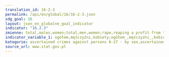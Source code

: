 ```yaml
---
translation_id: 16-2-3
permalink: /api/en/global/16/16-2-3.json
sdg_goal: 16
layout: json_en_globalne_goal_indicator
indicator: "16.2.3"
zmienne: total,males,women;total,men,women;rape,reaping a profit from the another person's prostitution,sexual abuse of juvenile,sexual reliance abuse
indicator_variable_1: ogółem,mężczyźni,kobiety;ogółem_,mężczyźni_,kobiety_;gwałt,czerpanie zysku z cudzego nierządu,seksualne wykorzystanie małoletniego,seksualne wykorzystanie zależności;
kategorie: ascertained crimes against persons 0-17 - by sex,ascertained crimes against persons aged 0-14 - by sex,ascertained crimes against persons aged 0-17 - by legal qualification
source_url: www.stat.gov.pl
---
```

